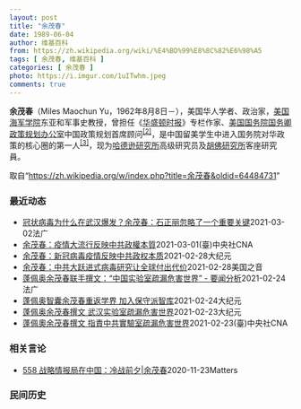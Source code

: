 ```yaml
---
layout: post
title: "余茂春"
date: 1989-06-04
author: 维基百科
from: https://zh.wikipedia.org/wiki/%E4%BD%99%E8%8C%82%E6%98%A5
tags: [ 余茂春, 维基百科 ]
categories: [ 余茂春 ]
photo: https://i.imgur.com/1uITwhm.jpeg
comments: true
---
```

<div class="mw-parser-output">
<p><b>余茂春</b>（Miles Maochun Yu，1962年8月8日<span class="useeditintro" title="Template:BLP editintro">－</span>），美国华人学者、政治家，<a href="/wiki/%E7%BE%8E%E5%9B%BD%E6%B5%B7%E5%86%9B%E5%AD%A6%E9%99%A2" title="美国海军学院">美国海军学院</a>东亚和军事史教授，曾担任《<a href="/wiki/%E5%8D%8E%E7%9B%9B%E9%A1%BF%E6%97%B6%E6%8A%A5" title="华盛顿时报">华盛顿时报</a>》专栏作家、<a href="/wiki/%E7%BE%8E%E5%9B%BD%E5%9B%BD%E5%8A%A1%E9%99%A2" title="美国国务院">美国国务院</a><a href="/wiki/%E7%BE%8E%E5%9B%BD%E5%9B%BD%E5%8A%A1%E5%8D%BF" title="美国国务卿">国务卿</a><a href="/wiki/%E6%94%BF%E7%AD%96%E8%A7%84%E5%88%92%E5%8A%9E%E5%85%AC%E5%AE%A4" title="政策规划办公室">政策规划办公室</a>中国政策规划首席顾问<sup id="cite_ref-BGWT_2-0" class="reference"><a href="#cite_note-BGWT-2">[2]</a></sup>，是中国留美学生中进入国务院对华政策的核心圈的第一人<sup id="cite_ref-voa1117_3-0" class="reference"><a href="#cite_note-voa1117-3">[3]</a></sup>，现为<a href="/wiki/%E5%93%88%E5%BE%B7%E9%81%9C%E7%A0%94%E7%A9%B6%E6%89%80" title="哈德遜研究所">哈德逊研究所</a>高级研究员及<a href="/wiki/%E8%83%A1%E4%BD%9B%E7%A0%94%E7%A9%B6%E6%89%80" title="胡佛研究所">胡佛研究所</a>客座研究員。
</p>
</div><noscript><img src="//zh.wikipedia.org/wiki/Special:CentralAutoLogin/start?type=1x1" alt="" title="" width="1" height="1" style="border: none; position: absolute;"></noscript>
<div class="printfooter">取自“<a dir="ltr" href="https://zh.wikipedia.org/w/index.php?title=余茂春&amp;oldid=64484731">https://zh.wikipedia.org/w/index.php?title=余茂春&amp;oldid=64484731</a>”</div><div id="recent-news"><h3>最近动态</h3><ul><li><a href="https://nodebe4.github.io/waimei/2021-03-02/%E5%86%A0%E7%8A%B6%E7%97%85%E6%AF%92%E4%B8%BA%E4%BB%80%E4%B9%88%E5%9C%A8%E6%AD%A6%E6%B1%89%E7%88%86%E5%8F%91-%E4%BD%99%E8%8C%82%E6%98%A5-%E7%9F%B3%E6%AD%A3%E4%B8%BD%E5%BF%BD%E7%95%A5%E4%BA%86%E4%B8%80%E4%B8%AA%E9%87%8D%E8%A6%81%E5%85%B3%E9%94%AE" title="冠状病毒为什么在武汉爆发？余茂春：石正丽忽略了一个重要关键—— 02/03/2021 - 20:37 前美国国务院中国政策顾问余茂春日前向美国之音表示：武汉病毒研究所的病毒专家石正丽当时觉得，这...">冠状病毒为什么在武汉爆发？余茂春：石正丽忽略了一个重要关键</a><time>2021-03-02</time><a class="tag">法广</a></li>
<li><a href="https://nodebe4.github.io/waimei/2021-03-01/%E4%BD%99%E8%8C%82%E6%98%A5-%E7%96%AB%E6%83%85%E5%A4%A7%E6%B5%81%E8%A1%8C%E5%8F%8D%E6%98%A0%E4%B8%AD%E5%85%B1%E6%94%BF%E6%AC%8A%E6%9C%AC%E8%B3%AA" title="余茂春：疫情大流行反映中共政權本質—— 前美國政府中國政策顧問余茂春表示，中國的生物安全系統非常不健全。圖為武漢病毒研究所。（共同社） （中央社台北1日電）前美國政府中國政策顧問余茂春受訪表示，...">余茂春：疫情大流行反映中共政權本質</a><time>2021-03-01</time><a class="tag">(臺)中央社CNA</a></li>
<li><a href="https://nodebe4.github.io/waimei/2021-02-28/%E4%BD%99%E8%8C%82%E6%98%A5-%E6%96%B0%E5%86%A0%E7%97%85%E6%AF%92%E7%96%AB%E6%83%85%E5%8F%8D%E6%98%A0%E4%B8%AD%E5%85%B1%E6%94%BF%E6%9D%83%E6%9C%AC%E8%B4%A8" title="余茂春：新冠病毒疫情反映中共政权本质—— 【大纪元2021年03月01日讯】美国前国务卿蓬佩奥及其中国政策顾问余茂春，最近联名在《华尔街日报》上发表评论文章《中国的疏忽让世界付出高昂代价：北京痴...">余茂春：新冠病毒疫情反映中共政权本质</a><time>2021-02-28</time><a class="tag">大纪元</a></li>
<li><a href="https://nodebe4.github.io/waimei/2021-02-28/%E4%BD%99%E8%8C%82%E6%98%A5-%E4%B8%AD%E5%85%B1%E5%A4%A7%E8%B7%83%E8%BF%9B%E5%BC%8F%E7%97%85%E6%AF%92%E7%A0%94%E7%A9%B6%E8%AE%A9%E5%85%A8%E7%90%83%E4%BB%98%E5%87%BA%E4%BB%A3%E4%BB%B7" title="余茂春：中共大跃进式病毒研究让全球付出代价—— Sun, 28 Feb 2021 17:35:36 GMT 美国前国务卿蓬佩奥的首席中国政策和规划顾问余茂春 （照片来源：余茂春） 美国前国务卿蓬...">余茂春：中共大跃进式病毒研究让全球付出代价</a><time>2021-02-28</time><a class="tag">美国之音</a></li>
<li><a href="https://nodebe4.github.io/waimei/2021-02-24/%E8%93%AC%E4%BD%A9%E5%A5%A5%E4%BD%99%E8%8C%82%E6%98%A5%E8%81%94%E6%89%8B%E6%92%B0%E6%96%87-%E4%B8%AD%E5%9B%BD%E5%AE%9E%E9%AA%8C%E5%AE%A4%E7%96%8F%E6%BC%8F%E5%8D%B1%E5%AE%B3%E4%B8%96%E7%95%8C-%E8%A6%81%E9%97%BB%E5%88%86%E6%9E%90" title="蓬佩奥余茂春联手撰文：“中国实验室疏漏危害世界” - 要闻分析—— 24/02/2021 - 22:15 2019冠状病毒疾病疫情在中国武汉爆发后，疫情蔓延全球一年多，亡灵超过百万。但国际社会对...">蓬佩奥余茂春联手撰文：“中国实验室疏漏危害世界” - 要闻分析</a><time>2021-02-24</time><a class="tag">法广</a></li>
<li><a href="https://nodebe4.github.io/waimei/2021-02-24/%E8%93%AC%E4%BD%A9%E5%A5%A5%E6%99%BA%E5%9B%8A%E4%BD%99%E8%8C%82%E6%98%A5%E9%87%8D%E8%BF%94%E5%AD%A6%E7%95%8C-%E5%8A%A0%E5%85%A5%E4%BF%9D%E5%AE%88%E6%B4%BE%E6%99%BA%E5%BA%93" title="蓬佩奥智囊余茂春重返学界 加入保守派智库—— 【大纪元2021年02月24日讯】（大纪元记者骆亚报导）前美国国务卿蓬佩奥（Mike Pompeo）的对华政策幕僚余茂春（Miles Yu），近日重...">蓬佩奥智囊余茂春重返学界 加入保守派智库</a><time>2021-02-24</time><a class="tag">大纪元</a></li>
<li><a href="https://nodebe4.github.io/waimei/2021-02-23/%E8%93%AC%E4%BD%A9%E5%A5%A5%E4%BD%99%E8%8C%82%E6%98%A5%E6%92%B0%E6%96%87-%E6%AD%A6%E6%B1%89%E5%AE%9E%E9%AA%8C%E5%AE%A4%E7%96%8F%E6%BC%8F%E5%8D%B1%E5%AE%B3%E4%B8%96%E7%95%8C" title="蓬佩奥余茂春撰文 武汉实验室疏漏危害世界—— 【大纪元2021年02月24日讯】（大纪元记者林燕报导）前美国国务卿蓬佩奥（Mike Pompeo）与其首席中国顾问余茂春周二（2月23日）联合在《...">蓬佩奥余茂春撰文 武汉实验室疏漏危害世界</a><time>2021-02-23</time><a class="tag">大纪元</a></li>
<li><a href="https://nodebe4.github.io/waimei/2021-02-23/%E8%93%AC%E4%BD%A9%E5%A5%A7%E4%BD%99%E8%8C%82%E6%98%A5%E6%92%B0%E6%96%87-%E6%8C%87%E8%B2%AC%E4%B8%AD%E5%85%B1%E5%AF%A6%E9%A9%97%E5%AE%A4%E7%96%8F%E6%BC%8F%E5%8D%B1%E5%AE%B3%E4%B8%96%E7%95%8C" title="蓬佩奧余茂春撰文 指責中共實驗室疏漏危害世界—— 前美國國務卿蓬佩奧與華人智囊余茂春投書華爾街日報，指控中共對病毒研究著迷，卻不重視實驗室生物安全規範。圖為武漢病毒研究所。（共同社） （中央社記...">蓬佩奧余茂春撰文  指責中共實驗室疏漏危害世界</a><time>2021-02-23</time><a class="tag">(臺)中央社CNA</a></li>
</ul></div><div id="open-opinion"><h3>相关言论</h3><ul><li><a href="https://nodebe4.github.io/opinion/2020-11-23/558-%E6%88%98%E7%95%A5%E6%83%85%E6%8A%A5%E5%B1%80%E5%9C%A8%E4%B8%AD%E5%9B%BD-%E5%86%B7%E6%88%98%E5%89%8D%E5%A4%95-%E4%BD%99%E8%8C%82%E6%98%A5/" title="野兽爱智慧">558 战略情报局在中国：冷战前夕|余茂春</a><time>2020-11-23</time><a class="tag">Matters</a></li>
</ul></div><div id="mjls-record"><h3>民间历史</h3><ul></ul></div>